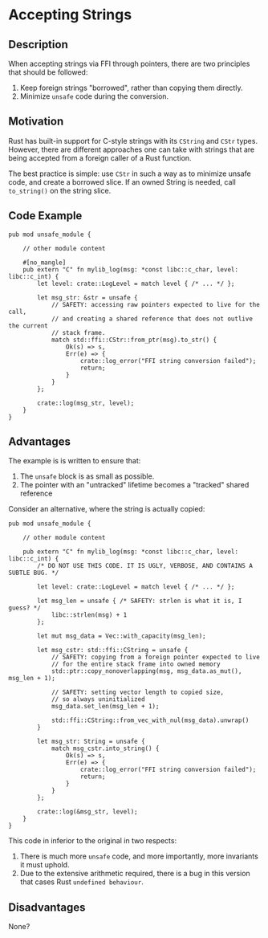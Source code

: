 # Accepting Strings

## Description

When accepting strings via FFI through pointers, there are two principles that should be followed:
1. Keep foreign strings "borrowed", rather than copying them directly.
2. Minimize `unsafe` code during the conversion.

## Motivation

Rust has built-in support for C-style strings with its `CString` and `CStr` types. However, there are different approaches one can take with strings that are being accepted from a foreign caller of a Rust function.

The best practice is simple: use `CStr` in such a way as to minimize unsafe code, and create a borrowed slice. If an owned String is needed, call `to_string()` on the string slice.

## Code Example

```rust,ignore
pub mod unsafe_module {

    // other module content

    #[no_mangle]
    pub extern "C" fn mylib_log(msg: *const libc::c_char, level: libc::c_int) {
        let level: crate::LogLevel = match level { /* ... */ };

        let msg_str: &str = unsafe {
            // SAFETY: accessing raw pointers expected to live for the call, 
            // and creating a shared reference that does not outlive the current
            // stack frame.
            match std::ffi::CStr::from_ptr(msg).to_str() {
                Ok(s) => s,
                Err(e) => {
                    crate::log_error("FFI string conversion failed");
                    return;
                }
            }
        };

        crate::log(msg_str, level);
    }
}
```

## Advantages

The example is is written to ensure that:
1. The `unsafe` block is as small as possible.
2. The pointer with an "untracked" lifetime becomes a "tracked" shared reference

Consider an alternative, where the string is actually copied:

```rust,ignore
pub mod unsafe_module {

    // other module content

    pub extern "C" fn mylib_log(msg: *const libc::c_char, level: libc::c_int) {
        /* DO NOT USE THIS CODE. IT IS UGLY, VERBOSE, AND CONTAINS A SUBTLE BUG. */

        let level: crate::LogLevel = match level { /* ... */ };

        let msg_len = unsafe { /* SAFETY: strlen is what it is, I guess? */
            libc::strlen(msg) + 1 
        };

        let mut msg_data = Vec::with_capacity(msg_len);

        let msg_cstr: std::ffi::CString = unsafe {
            // SAFETY: copying from a foreign pointer expected to live 
            // for the entire stack frame into owned memory
            std::ptr::copy_nonoverlapping(msg, msg_data.as_mut(), msg_len + 1);

            // SAFETY: setting vector length to copied size, 
            // so always uninitialized
            msg_data.set_len(msg_len + 1);

            std::ffi::CString::from_vec_with_nul(msg_data).unwrap()
        }

        let msg_str: String = unsafe {
            match msg_cstr.into_string() {
                Ok(s) => s,
                Err(e) => {
                    crate::log_error("FFI string conversion failed");
                    return;
                }
            }
        };

        crate::log(&msg_str, level);
    }
}
```

This code in inferior to the original in two respects:

1. There is much more `unsafe` code, and more importantly, more invariants it must uphold.
2. Due to the extensive arithmetic required, there is a bug in this version that cases Rust `undefined behaviour`.

## Disadvantages

None?
